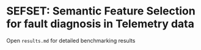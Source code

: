 # SEFSET: Semantic Feature Selection for fault diagnosis in Telemetry data

Open ```results.md``` for detailed benchmarking results
